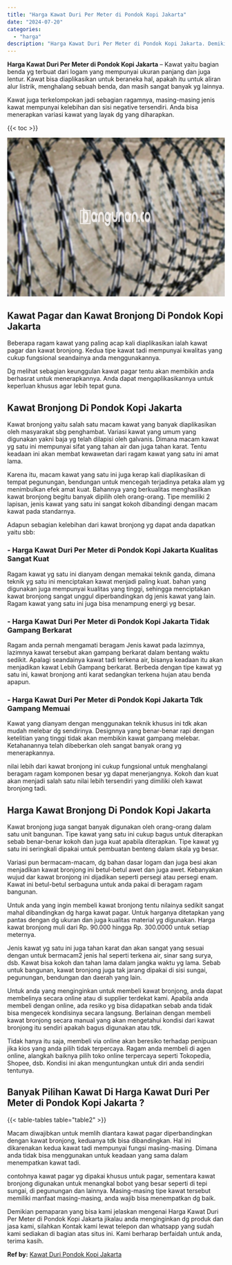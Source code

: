 ```yaml
---
title: "Harga Kawat Duri Per Meter di Pondok Kopi Jakarta"
date: "2024-07-20"
categories: 
  - "harga"
description: "Harga Kawat Duri Per Meter di Pondok Kopi Jakarta. Demikian pemaparan yang bisa kami jelaskan mengenai Harga Kawat Duri Per Meter di Pondok Kopi Jakarta jika..."
---
```


**Harga Kawat Duri Per Meter di Pondok Kopi Jakarta** – Kawat yaitu bagian benda yg terbuat dari logam yang mempunyai ukuran panjang dan juga lentur. Kawat bisa diaplikasikan untuk beraneka hal, apakah itu untuk aliran alur listrik, menghalang sebuah benda, dan masih sangat banyak yg lainnya.

Kawat juga terkelompokan jadi sebagian ragamnya, masing-masing jenis kawat mempunyai kelebihan dan sisi negative tersendiri. Anda bisa menerapkan variasi kawat yang layak dg yang diharapkan.

{{< toc >}}

![Harga Kawat Duri Per Meter di Pondok Kopi Jakarta](/images/jual-kawat-murah32.png)

## Kawat Pagar dan Kawat Bronjong Di Pondok Kopi Jakarta

Beberapa ragam kawat yang paling acap kali diaplikasikan ialah kawat pagar dan kawat bronjong. Kedua tipe kawat tadi mempunyai kwalitas yang cukup fungsional seandainya anda menggunakannya.

Dg melihat sebagian keunggulan kawat pagar tentu akan membikin anda berhasrat untuk menerapkannya. Anda dapat mengaplikasikannya untuk keperluan khusus agar lebih tepat guna.

## Kawat Bronjong Di Pondok Kopi Jakarta

Kawat bronjong yaitu salah satu macam kawat yang banyak diaplikasikan oleh masyarakat sbg penghambat. Variasi kawat yang umum yang digunakan yakni baja yg telah dilapisi oleh galvanis. Dimana macam kawat yg satu ini mempunyai sifat yang tahan air dan juga tahan karat. Tentu keadaan ini akan membat kewawetan dari ragam kawat yang satu ini amat lama.

Karena itu, macam kawat yang satu ini juga kerap kali diaplikasikan di tempat pegunungan, bendungan untuk mencegah terjadinya petaka alam yg menimbulkan efek amat kuat. Bahannya yang berkualitas menghasilkan kawat bronjong begitu banyak dipilih oleh orang-orang. Tipe memiliki 2 lapisan, jenis kawat yang satu ini sangat kokoh dibandingi dengan macam kawat pada standarnya.

Adapun sebagian kelebihan dari kawat bronjong yg dapat anda dapatkan yaitu sbb:

### \- Harga Kawat Duri Per Meter di Pondok Kopi Jakarta Kualitas Sangat Kuat

Ragam kawat yg satu ini dianyam dengan memakai teknik ganda, dimana teknik yg satu ini menciptakan kawat menjadi paling kuat. bahan yang digunakan juga mempunyai kualitas yang tinggi, sehingga menciptakan kawat bronjong sangat unggul diperbandingkan dg jenis kawat yang lain. Ragam kawat yang satu ini juga bisa menampung energi yg besar.

### \- Harga Kawat Duri Per Meter di Pondok Kopi Jakarta Tidak Gampang Berkarat

Ragam anda pernah mengamati beragam Jenis kawat pada lazimnya, lazimnya kawat tersebut akan gampang berkarat dalam bentang waktu sedikit. Apalagi seandainya kawat tadi terkena air, bisanya keadaan itu akan menjadikan kawat Lebih Gampang berkarat. Berbeda dengan tipe kawat yg satu ini, kawat bronjong anti karat sedangkan terkena hujan atau benda apapun.

### \- Harga Kawat Duri Per Meter di Pondok Kopi Jakarta Tdk Gampang Memuai

Kawat yang dianyam dengan menggunakan teknik khusus ini tdk akan mudah melebar dg sendirinya. Designnya yang benar-benar rapi dengan ketelitian yang tinggi tidak akan membikin kawat gampang melebar. Ketahanannya telah dibeberkan oleh sangat banyak orang yg menerapkannya.

nilai lebih dari kawat bronjong ini cukup fungsional untuk menghalangi beragam ragam komponen besar yg dapat menerjangnya. Kokoh dan kuat akan menjadi salah satu nilai lebih tersendiri yang dimiliki oleh kawat bronjong tadi.

## Harga Kawat Bronjong Di Pondok Kopi Jakarta

Kawat bronjong juga sangat banyak digunakan oleh orang-orang dalam satu unit bangunan. Tipe kawat yang satu ini cukup bagus untuk diterapkan sebab benar-benar kokoh dan juga kuat apabila diterapkan. Tipe kawat yg satu ini seringkali dipakai untuk pembuatan benteng dalam skala yg besar.

Variasi pun bermacam-macam, dg bahan dasar logam dan juga besi akan menjadikan kawat bronjong ini betul-betul awet dan juga awet. Kebanyakan wujud dar kawat bronjong ini dijadikan seperti persegi atau persegi enam. Kawat ini betul-betul serbaguna untuk anda pakai di beragam ragam bangunan.

Untuk anda yang ingin membeli kawat bronjong tentu nilainya sedikit sangat mahal dibandingkan dg harga kawat pagar. Untuk harganya ditetapkan yang pantas dengan dg ukuran dan juga kualitas material yg digunakan. Harga kawat bronjong muli dari Rp. 90.000 hingga Rp. 300.0000 untuk setiap meternya.

Jenis kawat yg satu ini juga tahan karat dan akan sangat yang sesuai dengan untuk bermacam2 jenis hal seperti terkena air, sinar sang surya, dsb. Kawat bisa kokoh dan tahan lama dalam jangka waktu yg lama. Sebab untuk bangunan, kawat bronjong juga tak jarang dipakai di sisi sungai, pegunungan, bendungan dan daerah yang lain.

Untuk anda yang menginginkan untuk membeli kawat bronjong, anda dapat membelinya secara online atau di supplier terdekat kami. Apabila anda membeli dengan online, ada resiko yg bisa didapatkan sebab anda tidak bisa mengecek kondisinya secara langsung. Berlainan dengan membeli kawat bronjong secara manual yang akan mengetahui kondisi dari kawat bronjong itu sendiri apakah bagus digunakan atau tdk.

Tidak hanya itu saja, membeli via online akan beresiko terhadap penipuan jika kios yang anda pilih tidak terpercaya. Ragam anda membeli di agen online, alangkah baiknya pilih toko online terpercaya seperti Tokopedia, Shopee, dsb. Kondisi ini akan menguntungkan untuk diri anda sendiri tentunya.

## Banyak Pilihan Kawat Di Harga Kawat Duri Per Meter di Pondok Kopi Jakarta ?

{{< table-tables table="table2" >}}

Macam diwajibkan untuk memlih diantara kawat pagar diperbandingkan dengan kawat bronjong, keduanya tdk bisa dibandingkan. Hal ini dikarenakan kedua kawat tadi mempunyai fungsi masing-masing. Dimana anda tidak bisa menggunakan untuk keadaan yang sama dalam menempatkan kawat tadi.

contohnya kawat pagar yg dipakai khusus untuk pagar, sementara kawat bronjong digunakan untuk menangkal bobot yang besar seperti di tepi sungai, di pegunungan dan lainnya. Masing-masing tipe kawat tersebut memiliki manfaat masing-masing, anda wajib bisa menempatkan dg baik.

Demikian pemaparan yang bisa kami jelaskan mengenai Harga Kawat Duri Per Meter di Pondok Kopi Jakarta jikalau anda menginginkan dg produk dan jasa kami, silahkan Kontak kami lewat telepon dan whatsapp yang sudah kami sediakan di bagian atas situs ini. Kami berharap berfaidah untuk anda, terima kasih.

**Ref by:** [Kawat Duri Pondok Kopi Jakarta](https://id.wikipedia.org/wiki/Kawat)
